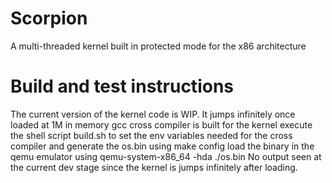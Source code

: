 # Scorpion
A multi-threaded kernel built in protected mode for the x86 architecture

# Build and test instructions
The current version of the kernel code is WIP. It jumps infinitely once loaded at 1M in memory
gcc cross compiler is built for the kernel
execute the shell script build.sh to set the env variables needed for the cross compiler and generate the os.bin using make config
load the binary in the qemu emulator using qemu-system-x86_64 -hda ./os.bin
No output seen at the current dev stage since the kernel is jumps infinitely after loading.
